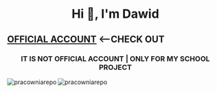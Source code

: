 <h1 align="center">Hi 👋, I'm Dawid<h2><a href="https://github.com/DarkSpine433" target="blank">OFFICIAL ACCOUNT</a> <--CHECK OUT</h2></h1>
<h3 align="center">IT IS NOT OFFICIAL ACCOUNT <B>|</B> ONLY FOR MY SCHOOL PROJECT</h3>
<img align="center" clear="both" src="https://github-readme-streak-stats.herokuapp.com/?user=pracowniarepo&" alt="pracowniarepo" />
<img align="left" src="https://github-readme-stats.vercel.app/api/top-langs?username=pracowniarepo&show_icons=true&locale=en&layout=compact" alt="pracowniarepo" />



